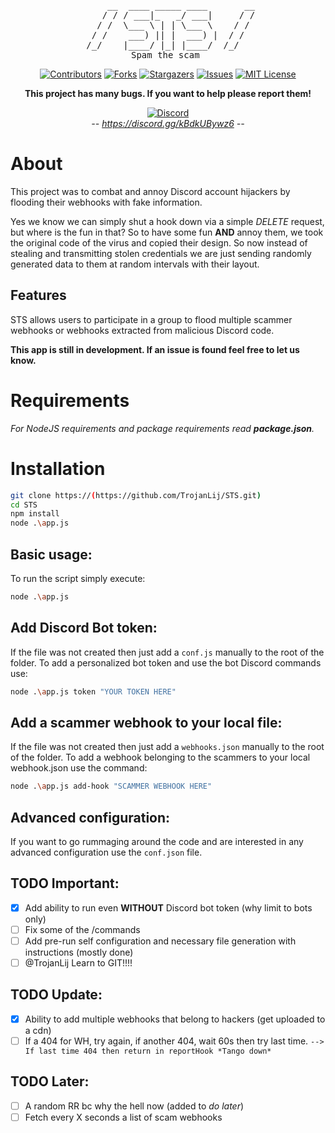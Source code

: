 <div id="top"></div>

<div align="center">
<pre>
     __  ____ _____ ____       __
    / / / ___|_   _/ ___|     / /
   / /  \___ \ | | \___ \    / / 
  / /    ___) || |  ___) |  / /  
 /_/    |____/ |_| |____/  /_/   
          Spam the scam           
</pre>
</div>

<div align="center">

<!-- PROJECT SHIELDS -->
<!--
*** I'm using markdown "reference style" links for readability.
*** Reference links are enclosed in brackets [ ] instead of parentheses ( ).
*** See the bottom of this document for the declaration of the reference variables
*** for contributors-url, forks-url, etc. This is an optional, concise syntax you may use.
*** https://www.markdownguide.org/basic-syntax/#reference-style-links
-->

[![Contributors][contributors-shield]][contributors-url]
[![Forks][forks-shield]][forks-url]
[![Stargazers][stars-shield]][stars-url]
[![Issues][issues-shield]][issues-url]
[![MIT License][license-shield]][license-url]

</div>
<div align="center">
<b>This project has many bugs. If you want to help please report them!</b>
</div>

</div>
<div align="center">

[![Discord][discord-shield]][discord-url]
<br /><i>-- <a href="https://discord.gg/kBdkUBywz6" target="_blank">https://discord.gg/kBdkUBywz6</a> --</i>
</div>

# About
This project was to combat and annoy Discord account hijackers by flooding their webhooks with fake information.

Yes we know we can simply shut a hook down via a simple _DELETE_ request, but where is the fun in that? So to have some fun **AND** annoy them, we took the original code of the virus and copied their design. So now instead of stealing and transmitting stolen credentials we are just sending randomly generated data to them at random intervals with their layout.

## Features
STS allows users to participate in a group to flood multiple scammer webhooks or webhooks extracted from malicious Discord code.

**This app is still in development. If an issue is found feel free to let us know.**
<!-- Lists of found or submitted webhooks are refreshed at user defined intervals and updated across the board so all users are up-to-date with found or closed webhooks. **_(we are still working on this part)_** -->

# Requirements

_For NodeJS requirements and package requirements read **package.json**._

# Installation
```bash
git clone https://(https://github.com/TrojanLij/STS.git)
cd STS
npm install
node .\app.js
```

## Basic usage:
To run the script simply execute:
```bash
node .\app.js
```

## Add Discord Bot token:
If the file was not created then just add a `conf.js` manually to the root of the folder.
To add a personalized bot token and use the bot Discord commands use:
```bash
node .\app.js token "YOUR TOKEN HERE"
```

## Add a scammer webhook to your local file:
If the file was not created then just add a `webhooks.json` manually to the root of the folder.
To add a webhook belonging to the scammers to your local webhook.json use the command:
```bash
node .\app.js add-hook "SCAMMER WEBHOOK HERE"
```

## Advanced configuration:
If you want to go rummaging around the code and are interested in any advanced configuration use the `conf.json` file.

<!-- # TODO
- [ ] Add a non-completed TODO list item. 
- [x] Add a completed TODO list item.
-->

## TODO Important:
- [x] Add ability to run even **WITHOUT** Discord bot token (why limit to bots only)
- [ ] Fix some of the /commands
- [ ] Add pre-run self configuration and necessary file generation with instructions (mostly done)
- [ ] @TrojanLij Learn to GIT!!!!

## TODO Update:
- [x] Ability to add multiple webhooks that belong to hackers (get uploaded to a cdn)
- [ ] If a 404 for WH, try again, if another 404, wait 60s then try last time.
`--> If last time 404 then return in reportHook *Tango down*`

## TODO Later:
- [ ] A random RR bc why the hell now (added to *do later*)
- [ ] Fetch every X seconds a list of scam webhooks

<!-- MARKDOWN LINKS & IMAGES -->
<!-- https://www.markdownguide.org/basic-syntax/#reference-style-links -->
[contributors-shield]: https://img.shields.io/github/contributors/TrojanLij/STS.svg?style=for-the-badge
[contributors-url]: https://github.com/TrojanLij/STS/graphs/contributors
[forks-shield]: https://img.shields.io/github/forks/TrojanLij/STS.svg?style=for-the-badge
[forks-url]: https://github.com/TrojanLij/STS/network/members
[stars-shield]: https://img.shields.io/github/stars/TrojanLij/STS.svg?style=for-the-badge
[stars-url]: https://github.com/TrojanLij/STS/stargazers
[issues-shield]: https://img.shields.io/github/issues/TrojanLij/STS.svg?style=for-the-badge
[issues-url]: https://github.com/TrojanLij/STS/issues
[license-shield]: https://img.shields.io/github/license/TrojanLij/STS.svg?style=for-the-badge
[license-url]: https://github.com/TrojanLij/STS/blob/main/LICENSE.txt
[discord-shield]: https://img.shields.io/discord/780429830184239144?label=Discord&style=for-the-badge
[discord-url]: https://discord.gg/kBdkUBywz6



